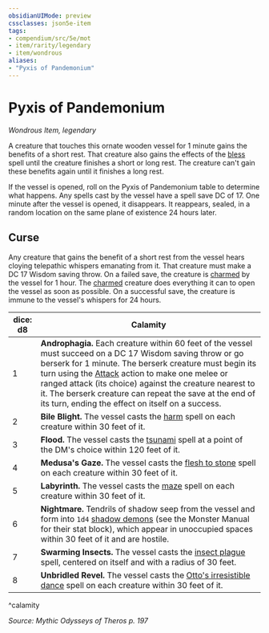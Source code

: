 ```yaml
---
obsidianUIMode: preview
cssclasses: json5e-item
tags:
- compendium/src/5e/mot
- item/rarity/legendary
- item/wondrous
aliases: 
- "Pyxis of Pandemonium"
---
```

# Pyxis of Pandemonium
*Wondrous Item, legendary*  


A creature that touches this ornate wooden vessel for 1 minute gains the benefits of a short rest. That creature also gains the effects of the [bless](compendium/spells/bless.md) spell until the creature finishes a short or long rest. The creature can't gain these benefits again until it finishes a long rest.

If the vessel is opened, roll on the Pyxis of Pandemonium table to determine what happens. Any spells cast by the vessel have a spell save DC of 17. One minute after the vessel is opened, it disappears. It reappears, sealed, in a random location on the same plane of existence 24 hours later.

## Curse

Any creature that gains the benefit of a short rest from the vessel hears cloying telepathic whispers emanating from it. That creature must make a DC 17 Wisdom saving throw. On a failed save, the creature is [charmed](rules/conditions.md#charmed) by the vessel for 1 hour. The [charmed](rules/conditions.md#charmed) creature does everything it can to open the vessel as soon as possible. On a successful save, the creature is immune to the vessel's whispers for 24 hours.

| dice: d8 | Calamity |
|----------|----------|
| 1 | **Androphagia.** Each creature within 60 feet of the vessel must succeed on a DC 17 Wisdom saving throw or go berserk for 1 minute. The berserk creature must begin its turn using the [Attack](rules/actions.md#Attack) action to make one melee or ranged attack (its choice) against the creature nearest to it. The berserk creature can repeat the save at the end of its turn, ending the effect on itself on a success. |
| 2 | **Bile Blight.** The vessel casts the [harm](compendium/spells/harm.md) spell on each creature within 30 feet of it. |
| 3 | **Flood.** The vessel casts the [tsunami](compendium/spells/tsunami.md) spell at a point of the DM's choice within 120 feet of it. |
| 4 | **Medusa's Gaze.** The vessel casts the [flesh to stone](compendium/spells/flesh-to-stone.md) spell on each creature within 30 feet of it. |
| 5 | **Labyrinth.** The vessel casts the [maze](compendium/spells/maze.md) spell on each creature within 30 feet of it. |
| 6 | **Nightmare.** Tendrils of shadow seep from the vessel and form into `1d4` [shadow demons](compendium/bestiary/fiend/shadow-demon.md) (see the Monster Manual for their stat block), which appear in unoccupied spaces within 30 feet of it and are hostile. |
| 7 | **Swarming Insects.** The vessel casts the [insect plague](compendium/spells/insect-plague.md) spell, centered on itself and with a radius of 30 feet. |
| 8 | **Unbridled Revel.** The vessel casts the [Otto's irresistible dance](compendium/spells/ottos-irresistible-dance.md) spell on each creature within 30 feet of it. |
^calamity

*Source: Mythic Odysseys of Theros p. 197*